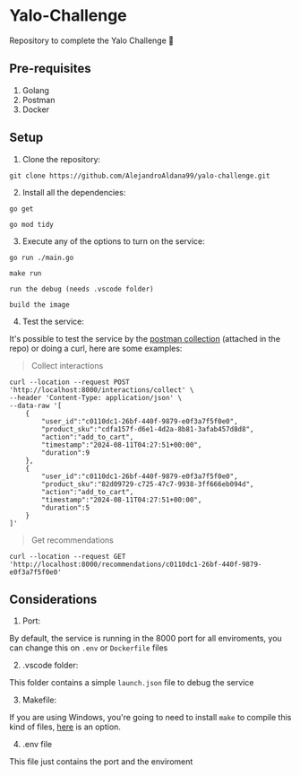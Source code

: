# Yalo-Challenge
Repository to complete the Yalo Challenge :rocket:

## Pre-requisites

1. Golang
2. Postman
3. Docker

## Setup

1. Clone the repository:
   
````
git clone https://github.com/AlejandroAldana99/yalo-challenge.git
````


2. Install all the dependencies:

````
go get

go mod tidy
````

3. Execute any of the options to turn on the service:
   
````
go run ./main.go

make run

run the debug (needs .vscode folder)

build the image
````

4. Test the service:
   
It's possible to test the service by the [postman collection](https://github.com/AlejandroAldana99/yalo-challenge/blob/main/yalo.postman_collection) (attached in the repo) or doing a curl, here are some examples:

> Collect interactions
````
curl --location --request POST 'http://localhost:8000/interactions/collect' \
--header 'Content-Type: application/json' \
--data-raw '[
    {
        "user_id":"c0110dc1-26bf-440f-9879-e0f3a7f5f0e0",
        "product_sku":"cdfa157f-d6e1-4d2a-8b81-3afab457d8d8",
        "action":"add_to_cart",
        "timestamp":"2024-08-11T04:27:51+00:00",
        "duration":9
    },
    {
        "user_id":"c0110dc1-26bf-440f-9879-e0f3a7f5f0e0",
        "product_sku":"82d09729-c725-47c7-9938-3ff666eb094d",
        "action":"add_to_cart",
        "timestamp":"2024-08-11T04:27:51+00:00",
        "duration":5
    }
]'
````

> Get recommendations
````
curl --location --request GET 'http://localhost:8000/recommendations/c0110dc1-26bf-440f-9879-e0f3a7f5f0e0'
````

## Considerations

1. Port: 

By default, the service is running in the 8000 port for all enviroments, you can change this on `.env` or `Dockerfile` files
   
2. .vscode folder:

This folder contains a simple `launch.json` file to debug the service

3. Makefile:
   
If you are using Windows, you're going to need to install `make` to compile this kind of files, [here](https://gnuwin32.sourceforge.net/packages/make.htm) is an option.

4. .env file

This file just contains the port and the enviroment